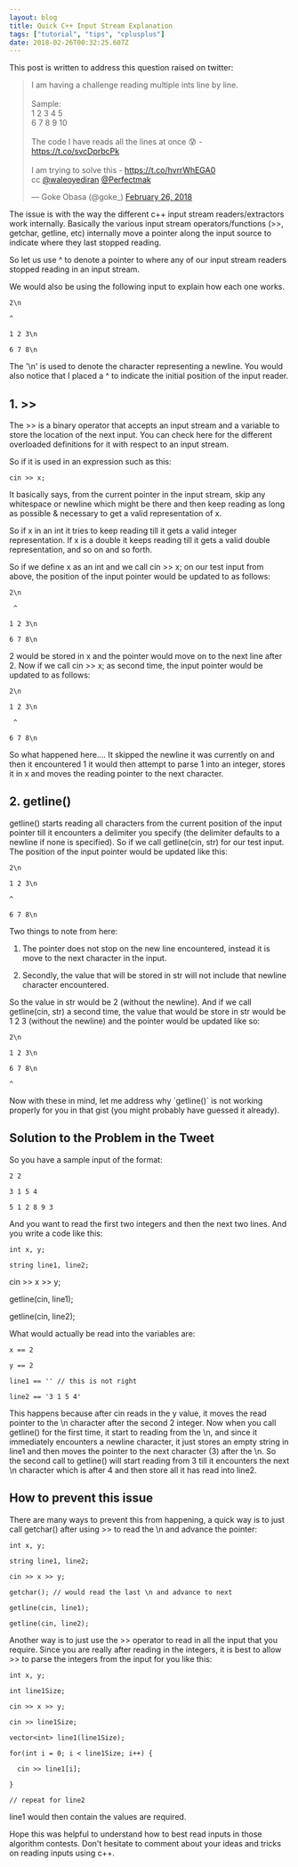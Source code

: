```yaml
---
layout: blog
title: Quick C++ Input Stream Explanation
tags: ["tutorial", "tips", "cplusplus"]
date: 2018-02-26T00:32:25.607Z
---
```

This post is written to address this question raised on twitter:

<blockquote class="twitter-tweet" data-lang="en"><p lang="en" dir="ltr">I am having a challenge reading multiple ints line by line.<br><br>Sample:<br>1 2 3 4 5<br>6 7 8 9 10<br><br>The code I have reads all the lines at once 😰  - <a href="https://t.co/svcDprbcPk">https://t.co/svcDprbcPk</a><br><br>I am trying to solve this - <a href="https://t.co/hvrrWhEGA0">https://t.co/hvrrWhEGA0</a> <br>cc <a href="https://twitter.com/waleoyediran?ref_src=twsrc%5Etfw">@waleoyediran</a> <a href="https://twitter.com/Perfectmak?ref_src=twsrc%5Etfw">@Perfectmak</a></p>&mdash; Goke Obasa (@goke_) <a href="https://twitter.com/goke_/status/968187808220372992?ref_src=twsrc%5Etfw">February 26, 2018</a></blockquote>


The issue is with the way the different c++ input stream readers/extractors work internally. Basically the various input stream operators/functions (>>, getchar, getline, etc) internally move a pointer along the input source to indicate where they last stopped reading.

So let us use ^ to denote a pointer to where any of our input stream readers stopped reading in an input stream.

We would also be using the following input to explain how each one works.

```
2\n
```

```
^
```

```
1 2 3\n
```

```
6 7 8\n
```

The '\n' is used to denote the character representing a newline. You would also notice that I placed a ^ to indicate the initial position of the input reader.

## 1. >>

The >> is a binary operator that accepts an input stream and a variable to store the location of the next input. You can check here for the different overloaded definitions for it with respect to an input stream.

So if it is used in an expression such as this:

```
cin >> x;
```

It basically says, from the current pointer in the input stream, skip any whitespace or newline which might be there and then keep reading as long as possible & necessary to get a valid representation of x.

So if x in an int it tries to keep reading till it gets a valid integer representation. If x is a double it keeps reading till it gets a valid double representation, and so on and so forth.

So if we define x as an int and we call cin >> x; on our test input from above, the position of the input pointer would be updated to as follows:

```
2\n
```

```
 ^
```

```
1 2 3\n
```

```
6 7 8\n
```

2 would be stored in x and the pointer would move on to the next line after 2. Now if we call cin >> x; as second time, the input pointer would be updated to as follows:

```
2\n
```

```
1 2 3\n
```

```
 ^
```

```
6 7 8\n
```

So what happened here…. It skipped the newline it was currently on and then it encountered 1 it would then attempt to parse 1 into an integer, stores it in x and moves the reading pointer to the next character.

## 2. getline()

getline() starts reading all characters from the current position of the input pointer till it encounters a delimiter you specify (the delimiter defaults to a newline if none is specified). So if we call getline(cin, str) for our test input. The position of the input pointer would be updated like this:

```
2\n
```

```
1 2 3\n
```

```
^
```

```
6 7 8\n
```

Two things to note from here:

1. The pointer does not stop on the new line encountered, instead it is move to the next character in the input.

2. Secondly, the value that will be stored in str will not include that newline character encountered.

So the value in str would be 2 (without the newline). And if we call getline(cin, str) a second time, the value that would be store in str would be 1 2 3 (without the newline) and the pointer would be updated like so:

```
2\n
```

```
1 2 3\n
```

```
6 7 8\n
```

```
^
```

Now with these in mind, let me address why \`getline()\` is not working properly for you in that gist (you might probably have guessed it already).

## Solution to the Problem in the Tweet

So you have a sample input of the format:

```
2 2
```

```
3 1 5 4
```

```
5 1 2 8 9 3
```

And you want to read the first two integers and then the next two lines. And you write a code like this:

```
int x, y;
```

```
string line1, line2;
```

cin >> x >> y;

getline(cin, line1);

getline(cin, line2);

What would actually be read into the variables are:

```
x == 2
```

```
y == 2
```

```
line1 == '' // this is not right
```

```
line2 == '3 1 5 4'
```

This happens because after cin reads in the y value, it moves the read pointer to the \n character after the second 2 integer. Now when you call getline() for the first time, it start to reading from the \n, and since it immediately encounters a newline character, it just stores an empty string in line1 and then moves the pointer to the next character (3) after the \n. So the second call to getline() will start reading from 3 till it encounters the next \n character which is after 4 and then store all it has read into line2.

## How to prevent this issue

There are many ways to prevent this from happening, a quick way is to just call getchar() after using >> to read the \n and advance the pointer:

```
int x, y;
```

```
string line1, line2;
```

```
cin >> x >> y;
```

```
getchar(); // would read the last \n and advance to next
```

```
getline(cin, line1);
```

```
getline(cin, line2);
```

Another way is to just use the >> operator to read in all the input that you require. Since you are really after reading in the integers, it is best to allow >> to parse the integers from the input for you like this:

```
int x, y;
```

```
int line1Size;
```

```
cin >> x >> y;
```

```
cin >> line1Size;
```

```
vector<int> line1(line1Size);
```

```
for(int i = 0; i < line1Size; i++) {
```

```
  cin >> line1[i];
```

```
}
```

```
// repeat for line2
```

line1 would then contain the values are required.

Hope this was helpful to understand how to best read inputs in those algorithm contests. Don't hesitate to comment about your ideas and tricks on reading inputs using c++.
